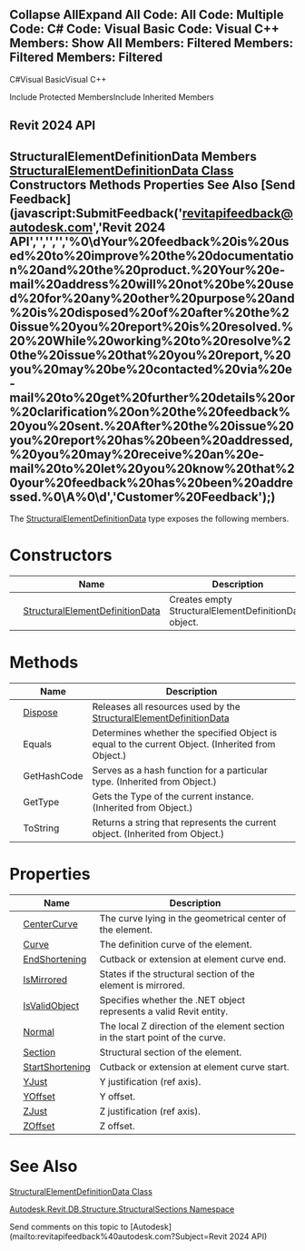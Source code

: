﻿

Collapse AllExpand All Code: All Code: Multiple Code: C# Code: Visual Basic Code: Visual C++  Members: Show All Members: Filtered Members: Filtered Members: Filtered   
---  
  
C#Visual BasicVisual C++

Include Protected MembersInclude Inherited Members

Revit 2024 API  
---  
StructuralElementDefinitionData Members  
[StructuralElementDefinitionData Class](f7a0e8ec-6fd5-43e5-1a54-5cb6ebe009c7.md) Constructors Methods Properties See Also [Send Feedback](javascript:SubmitFeedback\('revitapifeedback@autodesk.com','Revit 2024 API','','','','%0\\dYour%20feedback%20is%20used%20to%20improve%20the%20documentation%20and%20the%20product.%20Your%20e-mail%20address%20will%20not%20be%20used%20for%20any%20other%20purpose%20and%20is%20disposed%20of%20after%20the%20issue%20you%20report%20is%20resolved.%20%20While%20working%20to%20resolve%20the%20issue%20that%20you%20report,%20you%20may%20be%20contacted%20via%20e-mail%20to%20get%20further%20details%20or%20clarification%20on%20the%20feedback%20you%20sent.%20After%20the%20issue%20you%20report%20has%20been%20addressed,%20you%20may%20receive%20an%20e-mail%20to%20let%20you%20know%20that%20your%20feedback%20has%20been%20addressed.%0\\A%0\\d','Customer%20Feedback'\);)  
---  
  
The [StructuralElementDefinitionData](f7a0e8ec-6fd5-43e5-1a54-5cb6ebe009c7.md) type exposes the following members.

# Constructors

|  | Name | Description |
| --- | --- | --- |
|  | [StructuralElementDefinitionData](69bdb67a-57f1-1f9b-30ba-37d6c71c34db.md) | Creates empty StructuralElementDefinitionData object. |
  
# Methods

|  | Name | Description |
| --- | --- | --- |
|  | [Dispose](5933b18e-4bda-ca25-8ea4-65e7ef28700a.md) | Releases all resources used by the [StructuralElementDefinitionData](f7a0e8ec-6fd5-43e5-1a54-5cb6ebe009c7.md) |
|  | Equals | Determines whether the specified Object is equal to the current Object. (Inherited from Object.) |
|  | GetHashCode | Serves as a hash function for a particular type.  (Inherited from Object.) |
|  | GetType | Gets the Type of the current instance. (Inherited from Object.) |
|  | ToString | Returns a string that represents the current object. (Inherited from Object.) |
  
# Properties

|  | Name | Description |
| --- | --- | --- |
|  | [CenterCurve](5d22cdfd-5eff-c54a-4560-c83fa56f47bc.md) | The curve lying in the geometrical center of the element. |
|  | [Curve](c5f1017e-ee00-d2a9-0264-584af4a485eb.md) | The definition curve of the element. |
|  | [EndShortening](2c5ecd7f-a530-4058-bfcc-cbb4a681cd09.md) | Cutback or extension at element curve end. |
|  | [IsMirrored](2f7e8448-b986-76b6-e2af-3fb5eae8782c.md) | States if the structural section of the element is mirrored. |
|  | [IsValidObject](494cfba7-05b4-c326-611a-a40e5bd55740.md) | Specifies whether the .NET object represents a valid Revit entity. |
|  | [Normal](b6fb8d33-a9b6-7c84-fb97-af35e3561fdf.md) | The local Z direction of the element section in the start point of the curve. |
|  | [Section](703a784b-7136-8c4a-b99b-5b0b9b0b66b1.md) | Structural section of the element. |
|  | [StartShortening](8c6e46cb-d574-f036-c5b2-d5eec3544c22.md) | Cutback or extension at element curve start. |
|  | [YJust](f9c791a3-8c09-a254-c63b-a34dd5ba163b.md) | Y justification (ref axis). |
|  | [YOffset](fa7484b3-067a-ee6a-bcda-87250dee2acb.md) | Y offset. |
|  | [ZJust](042f6a1b-2f18-9ddf-0924-06b791a4f570.md) | Z justification (ref axis). |
|  | [ZOffset](df49b65c-35a0-f63b-c5a8-fc0e6d3010ec.md) | Z offset. |
  
# See Also

[StructuralElementDefinitionData Class](f7a0e8ec-6fd5-43e5-1a54-5cb6ebe009c7.md)

[Autodesk.Revit.DB.Structure.StructuralSections Namespace](09862f38-63f6-a5f8-e560-ae775901bc92.md)

Send comments on this topic to [Autodesk](mailto:revitapifeedback%40autodesk.com?Subject=Revit 2024 API)